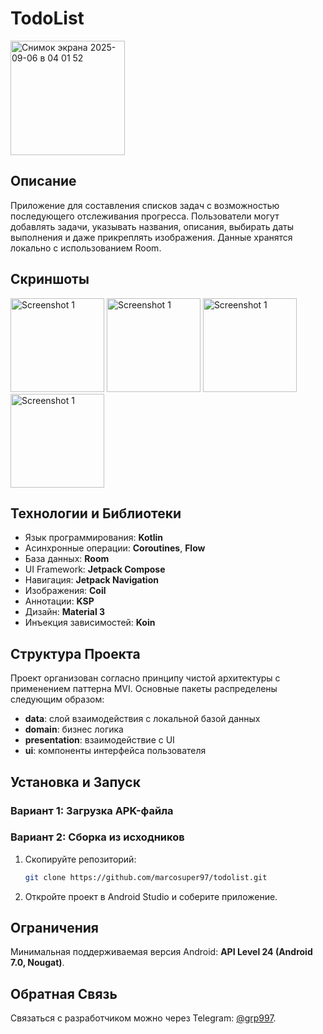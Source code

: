 # TodoList
<img width="183" height="183" alt="Снимок экрана 2025-09-06 в 04 01 52" src="https://github.com/user-attachments/assets/b1f7645d-4c58-4bdd-a578-f02e29ea3f0e" />

## Описание

Приложение для составления списков задач с возможностью последующего отслеживания прогресса.
Пользователи могут добавлять задачи, указывать названия, описания, выбирать даты выполнения и даже
прикреплять изображения. Данные хранятся локально с использованием Room.

## Скриншоты

<img src="https://github.com/user-attachments/assets/849ced61-eb9f-4255-ba52-61ac3c4a3d18" alt="Screenshot 1" width="150"/>
<img src="https://github.com/user-attachments/assets/41bd3f0e-ec34-4e4c-83f3-952779cb4cac" alt="Screenshot 1" width="150"/>
<img src="https://github.com/user-attachments/assets/2c57f4ec-097f-468e-a310-67e56985efb8" alt="Screenshot 1" width="150"/>
<img src="https://github.com/user-attachments/assets/1b6b612c-518b-446c-a7cc-8cdc07a724e8" alt="Screenshot 1" width="150"/>

## Технологии и Библиотеки

- Язык программирования: **Kotlin**
- Асинхронные операции: **Coroutines**, **Flow**
- База данных: **Room**
- UI Framework: **Jetpack Compose**
- Навигация: **Jetpack Navigation**
- Изображения: **Coil**
- Аннотации: **KSP**
- Дизайн: **Material 3**
- Инъекция зависимостей: **Koin**

## Структура Проекта

Проект организован согласно принципу чистой архитектуры с применением паттерна MVI. Основные пакеты
распределены следующим образом:

- **data**: слой взаимодействия с локальной базой данных
- **domain**: бизнес логика
- **presentation**: взаимодействие с UI
- **ui**: компоненты интерфейса пользователя

## Установка и Запуск

### Вариант 1: Загрузка APK-файла

### Вариант 2: Сборка из исходников

1. Скопируйте репозиторий:
   ```bash
   git clone https://github.com/marcosuper97/todolist.git
   ```
2. Откройте проект в Android Studio и соберите приложение.

## Ограничения

Минимальная поддерживаемая версия Android: **API Level 24 (Android 7.0, Nougat)**.

## Обратная Связь

Связаться с разработчиком можно через Telegram: [@grp997](tg://resolve?domain=grp997).
